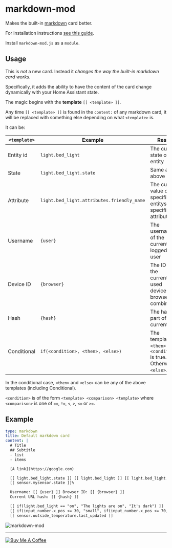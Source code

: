 markdown-mod
============

Makes the built-in [markdown](https://www.home-assistant.io/lovelace/markdown/) card better.

For installation instructions [see this guide](https://github.com/thomasloven/hass-config/wiki/Lovelace-Plugins).

Install `markdown-mod.js` as a `module`.

## Usage
This is *not* a new card. Instead it *changes the way the built-in markdown card works*.

Specifically, it adds the ability to have the content of the card change dynamically with your Home Assistant state.

The magic begins with the **template** `[[ <template> ]]`.

Any time `[[ <template> ]]` is found in the `content:` of any markdown card, it will be replaced with something else depending on what `<template>` is.

It can be:

| `<template>` | Example | Result
| ------------ | ------- | ------
| Entity id | `light.bed_light` | The current state of the entity
| State | `light.bed_light.state` | Same as above
| Attribute | `light.bed_light.attributes.friendly_name` | The current value of the specified entitys specified attribute
| Username | `{user}` | The username of the currently logged in user
| Device ID | `{browser}` | The ID of the currently used device-browser combination
| Hash | `{hash}` | The hash part of the current URL
| Conditional | `if(<condition>, <then>, <else>)` | The template in `<then>` if `<condition>` is true. Otherwise `<else>`.

In the conditional case, `<then>` and `<else>` can be any of the above templates (including Conditional).

`<condition>` is of the form `<template> <comparison> <template>` where `<comparison>` is one of `==`, `!=`, `<`, `>`, `<=` or `>=`.

## Example
```yaml
type: markdown
title: Default markdown card
content: |
  # Title
  ## Subtitle
  - list
  - items

  [A link](https://google.com)

  [[ light.bed_light.state ]] [[ light.bed_light ]] [[ light.bed_light.attributes.friendly_name ]]
  [[ sensor.mysensor.state ]]%

  Username: [[ {user} ]] Browser ID: [[ {browser} ]]
  Current URL hash: [[ {hash} ]]

  [[ if(light.bed_light == "on", "The lights are on", "It's dark") ]]
  [[ if(input_number.x_pos <= 30, "small", if(input_number.x_pos <= 70, "Medium", "LARGE")) ]]
  [[ sensor.outside_temperature.last_updated ]]
```

![markdown-mod](https://user-images.githubusercontent.com/1299821/59043091-e8d2e100-887b-11e9-9c31-4512bd2ebc47.gif)

---
<a href="https://www.buymeacoffee.com/uqD6KHCdJ" target="_blank"><img src="https://www.buymeacoffee.com/assets/img/custom_images/white_img.png" alt="Buy Me A Coffee" style="height: auto !important;width: auto !important;" ></a>
